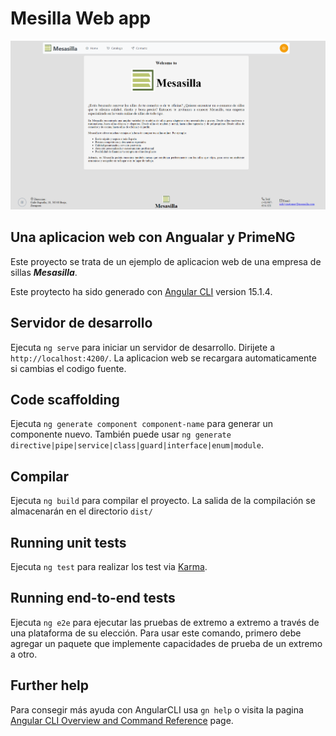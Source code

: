 # Mesilla Web app

![Preview home](./Preview.png)

## Una aplicacion web con Angualar y PrimeNG

Este proyecto se trata de un ejemplo de aplicacion web de una empresa de sillas ***Mesasilla***.

Este proytecto ha sido generado con [Angular CLI](https://github.com/angular/angular-cli) version 15.1.4.

## Servidor de desarrollo

Ejecuta `ng serve` para iniciar un servidor de desarrollo. Dirijete a `http://localhost:4200/`. La aplicacion web se recargara automaticamente si cambias el codigo fuente.

## Code scaffolding

Ejecuta `ng generate component component-name` para generar un componente nuevo. También puede usar `ng generate directive|pipe|service|class|guard|interface|enum|module`.

## Compilar

Ejecuta `ng build` para compilar el proyecto. La salida de la compilación se almacenarán en el directorio `dist/`

## Running unit tests

Ejecuta `ng test` para realizar los test via [Karma](https://karma-runner.github.io).

## Running end-to-end tests

Ejecuta `ng e2e` para ejecutar las pruebas de extremo a extremo a través de una plataforma de su elección. Para usar este comando, primero debe agregar un paquete que implemente capacidades de prueba de un extremo a otro.

## Further help

Para consegir más ayuda con AngularCLI usa `gn help` o visita la pagina [Angular CLI Overview and Command Reference](https://angular.io/cli) page.
